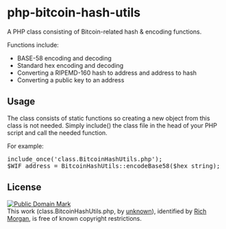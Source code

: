 php-bitcoin-hash-utils
======================

A PHP class consisting of Bitcoin-related hash &amp; encoding functions.

Functions include:<br />
 - BASE-58 encoding and decoding
 - Standard hex encoding and decoding
 - Converting a RIPEMD-160 hash to address and address to hash
 - Converting a public key to an address
 
Usage
-----
The class consists of static functions so creating a new object from this class is not needed.  Simply include() the class file in the head of your PHP script and call the needed function.
 
For example:
<pre>
include_once('class.BitcoinHashUtils.php');
$WIF_address = BitcoinHashUtils::encodeBase58($hex_string);
</pre>


License
-------
<p xmlns:dct="http://purl.org/dc/terms/">
<a rel="license" href="http://creativecommons.org/publicdomain/mark/1.0/">
<img src="http://i.creativecommons.org/p/mark/1.0/88x31.png"
     style="border-style: none;" alt="Public Domain Mark" />
</a>
<br />
This work (<span property="dct:title">class.BitcoinHashUtils.php</span>, by <a href="http://pastebin.com/vmRQC7ha" rel="dct:creator"><span property="dct:title">unknown</span></a>), identified by <a href="https://github.com/ionux" rel="dct:publisher"><span property="dct:title">Rich Morgan</span></a>, is free of known copyright restrictions.
</p>
